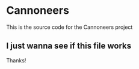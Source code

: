 # Cannoneers
This is the source code for the Cannoneers project

## I just wanna see if this file works
Thanks!